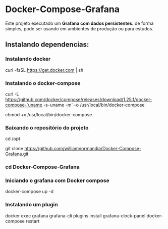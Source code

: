 # Docker-Compose-Grafana
 
Este projeto executado um **Grafana com dados persistentes.** de forma simples, pode ser usando em ambientes de produção ou para estudos.



## Instalando dependencias:

### Instalando docker

curl -fsSL https://get.docker.com | sh

### Instalando o docker-compose
curl -L https://github.com/docker/compose/releases/download/1.25.1/docker-compose-`uname -s`-`uname -m` -o /usr/local/bin/docker-compose

chmod +x /usr/local/bin/docker-compose

### Baixando o repositório do projeto
cd /opt

git clone https://github.com/williamnormandia/Docker-Compose-Grafana.git

### cd Docker-Compose-Grafana

### Iniciando o grafana com Docker compose
docker-compose up -d

### Instalando um plugin
docker exec grafana grafana-cli plugins install grafana-clock-panel 
docker-compose restart

